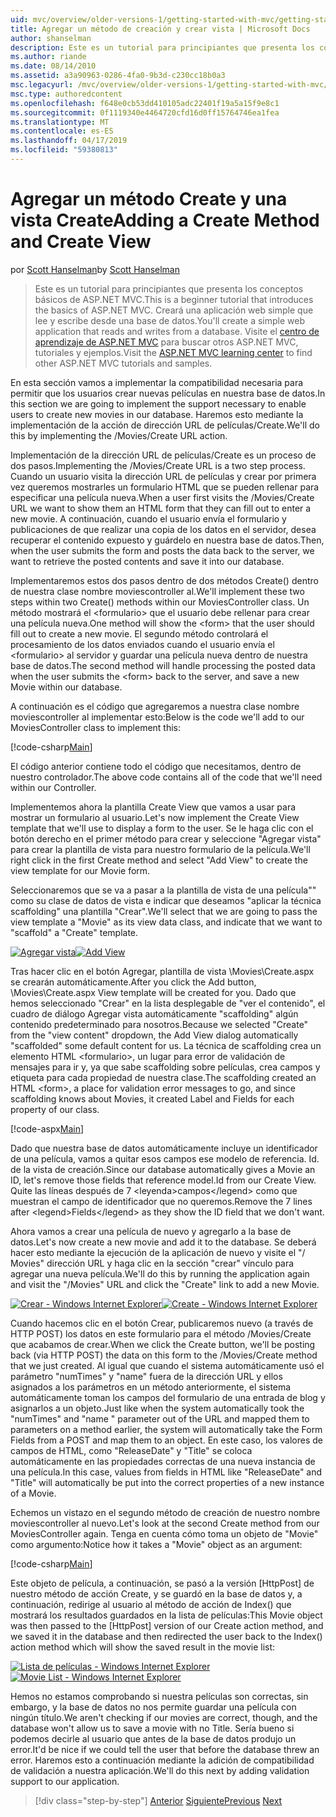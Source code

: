 ```yaml
---
uid: mvc/overview/older-versions-1/getting-started-with-mvc/getting-started-with-mvc-part6
title: Agregar un método de creación y crear vista | Microsoft Docs
author: shanselman
description: Este es un tutorial para principiantes que presenta los conceptos básicos de ASP.NET MVC. Cree una aplicación web simple que lee y escribe desde una base de datos.
ms.author: riande
ms.date: 08/14/2010
ms.assetid: a3a90963-0286-4fa0-9b3d-c230cc18b0a3
msc.legacyurl: /mvc/overview/older-versions-1/getting-started-with-mvc/getting-started-with-mvc-part6
msc.type: authoredcontent
ms.openlocfilehash: f648e0cb53dd410105adc22401f19a5a15f9e8c1
ms.sourcegitcommit: 0f1119340e4464720cfd16d0ff15764746ea1fea
ms.translationtype: MT
ms.contentlocale: es-ES
ms.lasthandoff: 04/17/2019
ms.locfileid: "59380813"
---
```

# <a name="adding-a-create-method-and-create-view"></a><span data-ttu-id="4d584-104">Agregar un método Create y una vista Create</span><span class="sxs-lookup"><span data-stu-id="4d584-104">Adding a Create Method and Create View</span></span>

<span data-ttu-id="4d584-105">por [Scott Hanselman](https://github.com/shanselman)</span><span class="sxs-lookup"><span data-stu-id="4d584-105">by [Scott Hanselman](https://github.com/shanselman)</span></span>

> <span data-ttu-id="4d584-106">Este es un tutorial para principiantes que presenta los conceptos básicos de ASP.NET MVC.</span><span class="sxs-lookup"><span data-stu-id="4d584-106">This is a beginner tutorial that introduces the basics of ASP.NET MVC.</span></span> <span data-ttu-id="4d584-107">Creará una aplicación web simple que lee y escribe desde una base de datos.</span><span class="sxs-lookup"><span data-stu-id="4d584-107">You'll create a simple web application that reads and writes from a database.</span></span> <span data-ttu-id="4d584-108">Visite el [centro de aprendizaje de ASP.NET MVC](../../../index.md) para buscar otros ASP.NET MVC, tutoriales y ejemplos.</span><span class="sxs-lookup"><span data-stu-id="4d584-108">Visit the [ASP.NET MVC learning center](../../../index.md) to find other ASP.NET MVC tutorials and samples.</span></span>


<span data-ttu-id="4d584-109">En esta sección vamos a implementar la compatibilidad necesaria para permitir que los usuarios crear nuevas películas en nuestra base de datos.</span><span class="sxs-lookup"><span data-stu-id="4d584-109">In this section we are going to implement the support necessary to enable users to create new movies in our database.</span></span> <span data-ttu-id="4d584-110">Haremos esto mediante la implementación de la acción de dirección URL de películas/Create.</span><span class="sxs-lookup"><span data-stu-id="4d584-110">We'll do this by implementing the /Movies/Create URL action.</span></span>

<span data-ttu-id="4d584-111">Implementación de la dirección URL de películas/Create es un proceso de dos pasos.</span><span class="sxs-lookup"><span data-stu-id="4d584-111">Implementing the /Movies/Create URL is a two step process.</span></span> <span data-ttu-id="4d584-112">Cuando un usuario visita la dirección URL de películas y crear por primera vez queremos mostrarles un formulario HTML que se pueden rellenar para especificar una película nueva.</span><span class="sxs-lookup"><span data-stu-id="4d584-112">When a user first visits the /Movies/Create URL we want to show them an HTML form that they can fill out to enter a new movie.</span></span> <span data-ttu-id="4d584-113">A continuación, cuando el usuario envía el formulario y publicaciones de que realizar una copia de los datos en el servidor, desea recuperar el contenido expuesto y guárdelo en nuestra base de datos.</span><span class="sxs-lookup"><span data-stu-id="4d584-113">Then, when the user submits the form and posts the data back to the server, we want to retrieve the posted contents and save it into our database.</span></span>

<span data-ttu-id="4d584-114">Implementaremos estos dos pasos dentro de dos métodos Create() dentro de nuestra clase nombre moviescontroller al.</span><span class="sxs-lookup"><span data-stu-id="4d584-114">We'll implement these two steps within two Create() methods within our MoviesController class.</span></span> <span data-ttu-id="4d584-115">Un método mostrará el &lt;formulario&gt; que el usuario debe rellenar para crear una película nueva.</span><span class="sxs-lookup"><span data-stu-id="4d584-115">One method will show the &lt;form&gt; that the user should fill out to create a new movie.</span></span> <span data-ttu-id="4d584-116">El segundo método controlará el procesamiento de los datos enviados cuando el usuario envía el &lt;formulario&gt; al servidor y guardar una película nueva dentro de nuestra base de datos.</span><span class="sxs-lookup"><span data-stu-id="4d584-116">The second method will handle processing the posted data when the user submits the &lt;form&gt; back to the server, and save a new Movie within our database.</span></span>

<span data-ttu-id="4d584-117">A continuación es el código que agregaremos a nuestra clase nombre moviescontroller al implementar esto:</span><span class="sxs-lookup"><span data-stu-id="4d584-117">Below is the code we'll add to our MoviesController class to implement this:</span></span>

[!code-csharp[Main](getting-started-with-mvc-part6/samples/sample1.cs)]

<span data-ttu-id="4d584-118">El código anterior contiene todo el código que necesitamos, dentro de nuestro controlador.</span><span class="sxs-lookup"><span data-stu-id="4d584-118">The above code contains all of the code that we'll need within our Controller.</span></span>

<span data-ttu-id="4d584-119">Implementemos ahora la plantilla Create View que vamos a usar para mostrar un formulario al usuario.</span><span class="sxs-lookup"><span data-stu-id="4d584-119">Let's now implement the Create View template that we'll use to display a form to the user.</span></span> <span data-ttu-id="4d584-120">Se le haga clic con el botón derecho en el primer método para crear y seleccione "Agregar vista" para crear la plantilla de vista para nuestro formulario de la película.</span><span class="sxs-lookup"><span data-stu-id="4d584-120">We'll right click in the first Create method and select "Add View" to create the view template for our Movie form.</span></span>

<span data-ttu-id="4d584-121">Seleccionaremos que se va a pasar a la plantilla de vista de una película"" como su clase de datos de vista e indicar que deseamos "aplicar la técnica scaffolding" una plantilla "Crear".</span><span class="sxs-lookup"><span data-stu-id="4d584-121">We'll select that we are going to pass the view template a "Movie" as its view data class, and indicate that we want to "scaffold" a "Create" template.</span></span>

<span data-ttu-id="4d584-122">[![Agregar vista](getting-started-with-mvc-part6/_static/image2.png)](getting-started-with-mvc-part6/_static/image1.png)</span><span class="sxs-lookup"><span data-stu-id="4d584-122">[![Add View](getting-started-with-mvc-part6/_static/image2.png)](getting-started-with-mvc-part6/_static/image1.png)</span></span>

<span data-ttu-id="4d584-123">Tras hacer clic en el botón Agregar, plantilla de vista \Movies\Create.aspx se crearán automáticamente.</span><span class="sxs-lookup"><span data-stu-id="4d584-123">After you click the Add button, \Movies\Create.aspx View template will be created for you.</span></span> <span data-ttu-id="4d584-124">Dado que hemos seleccionado "Crear" en la lista desplegable de "ver el contenido", el cuadro de diálogo Agregar vista automáticamente "scaffolding" algún contenido predeterminado para nosotros.</span><span class="sxs-lookup"><span data-stu-id="4d584-124">Because we selected "Create" from the "view content" dropdown, the Add View dialog automatically "scaffolded" some default content for us.</span></span> <span data-ttu-id="4d584-125">La técnica de scaffolding crea un elemento HTML &lt;formulario&gt;, un lugar para error de validación de mensajes para ir y, ya que sabe scaffolding sobre películas, crea campos y etiqueta para cada propiedad de nuestra clase.</span><span class="sxs-lookup"><span data-stu-id="4d584-125">The scaffolding created an HTML &lt;form&gt;, a place for validation error messages to go, and since scaffolding knows about Movies, it created Label and Fields for each property of our class.</span></span>

[!code-aspx[Main](getting-started-with-mvc-part6/samples/sample2.aspx)]

<span data-ttu-id="4d584-126">Dado que nuestra base de datos automáticamente incluye un identificador de una película, vamos a quitar esos campos ese modelo de referencia. Id. de la vista de creación.</span><span class="sxs-lookup"><span data-stu-id="4d584-126">Since our database automatically gives a Movie an ID, let's remove those fields that reference model.Id from our Create View.</span></span> <span data-ttu-id="4d584-127">Quite las líneas después de 7 &lt;leyenda&gt;campos&lt;/legend&gt; como que muestran el campo de identificador que no queremos.</span><span class="sxs-lookup"><span data-stu-id="4d584-127">Remove the 7 lines after &lt;legend&gt;Fields&lt;/legend&gt; as they show the ID field that we don't want.</span></span>

<span data-ttu-id="4d584-128">Ahora vamos a crear una película de nuevo y agregarlo a la base de datos.</span><span class="sxs-lookup"><span data-stu-id="4d584-128">Let's now create a new movie and add it to the database.</span></span> <span data-ttu-id="4d584-129">Se deberá hacer esto mediante la ejecución de la aplicación de nuevo y visite el "/ Movies" dirección URL y haga clic en la sección "crear" vínculo para agregar una nueva película.</span><span class="sxs-lookup"><span data-stu-id="4d584-129">We'll do this by running the application again and visit the "/Movies" URL and click the "Create" link to add a new Movie.</span></span>

<span data-ttu-id="4d584-130">[![Crear - Windows Internet Explorer](getting-started-with-mvc-part6/_static/image4.png)](getting-started-with-mvc-part6/_static/image3.png)</span><span class="sxs-lookup"><span data-stu-id="4d584-130">[![Create - Windows Internet Explorer](getting-started-with-mvc-part6/_static/image4.png)](getting-started-with-mvc-part6/_static/image3.png)</span></span>

<span data-ttu-id="4d584-131">Cuando hacemos clic en el botón Crear, publicaremos nuevo (a través de HTTP POST) los datos en este formulario para el método /Movies/Create que acabamos de crear.</span><span class="sxs-lookup"><span data-stu-id="4d584-131">When we click the Create button, we'll be posting back (via HTTP POST) the data on this form to the /Movies/Create method that we just created.</span></span> <span data-ttu-id="4d584-132">Al igual que cuando el sistema automáticamente usó el parámetro "numTimes" y "name" fuera de la dirección URL y ellos asignados a los parámetros en un método anteriormente, el sistema automáticamente toman los campos del formulario de una entrada de blog y asignarlos a un objeto.</span><span class="sxs-lookup"><span data-stu-id="4d584-132">Just like when the system automatically took the "numTimes" and "name " parameter out of the URL and mapped them to parameters on a method earlier, the system will automatically take the Form Fields from a POST and map them to an object.</span></span> <span data-ttu-id="4d584-133">En este caso, los valores de campos de HTML, como "ReleaseDate" y "Title" se coloca automáticamente en las propiedades correctas de una nueva instancia de una película.</span><span class="sxs-lookup"><span data-stu-id="4d584-133">In this case, values from fields in HTML like "ReleaseDate" and "Title" will automatically be put into the correct properties of a new instance of a Movie.</span></span>

<span data-ttu-id="4d584-134">Echemos un vistazo en el segundo método de creación de nuestro nombre moviescontroller al nuevo.</span><span class="sxs-lookup"><span data-stu-id="4d584-134">Let's look at the second Create method from our MoviesController again.</span></span> <span data-ttu-id="4d584-135">Tenga en cuenta cómo toma un objeto de "Movie" como argumento:</span><span class="sxs-lookup"><span data-stu-id="4d584-135">Notice how it takes a "Movie" object as an argument:</span></span>

[!code-csharp[Main](getting-started-with-mvc-part6/samples/sample3.cs)]

<span data-ttu-id="4d584-136">Este objeto de película, a continuación, se pasó a la versión [HttpPost] de nuestro método de acción Create, y se guardó en la base de datos y, a continuación, redirige al usuario al método de acción de Index() que mostrará los resultados guardados en la lista de películas:</span><span class="sxs-lookup"><span data-stu-id="4d584-136">This Movie object was then passed to the [HttpPost] version of our Create action method, and we saved it in the database and then redirected the user back to the Index() action method which will show the saved result in the movie list:</span></span>

<span data-ttu-id="4d584-137">[![Lista de películas - Windows Internet Explorer](getting-started-with-mvc-part6/_static/image6.png)](getting-started-with-mvc-part6/_static/image5.png)</span><span class="sxs-lookup"><span data-stu-id="4d584-137">[![Movie List - Windows Internet Explorer](getting-started-with-mvc-part6/_static/image6.png)](getting-started-with-mvc-part6/_static/image5.png)</span></span>

<span data-ttu-id="4d584-138">Hemos no estamos comprobando si nuestra películas son correctas, sin embargo, y la base de datos no nos permite guardar una película con ningún título.</span><span class="sxs-lookup"><span data-stu-id="4d584-138">We aren't checking if our movies are correct, though, and the database won't allow us to save a movie with no Title.</span></span> <span data-ttu-id="4d584-139">Sería bueno si podemos decirle al usuario que antes de la base de datos produjo un error.</span><span class="sxs-lookup"><span data-stu-id="4d584-139">It'd be nice if we could tell the user that before the database threw an error.</span></span> <span data-ttu-id="4d584-140">Haremos esto a continuación mediante la adición de compatibilidad de validación a nuestra aplicación.</span><span class="sxs-lookup"><span data-stu-id="4d584-140">We'll do this next by adding validation support to our application.</span></span>

> [!div class="step-by-step"]
> <span data-ttu-id="4d584-141">[Anterior](getting-started-with-mvc-part5.md)
> [Siguiente](getting-started-with-mvc-part7.md)</span><span class="sxs-lookup"><span data-stu-id="4d584-141">[Previous](getting-started-with-mvc-part5.md)
[Next](getting-started-with-mvc-part7.md)</span></span>
